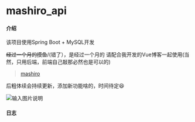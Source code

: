 # mashiro_api

#### 介绍

该项目使用Spring Boot + MySQL开发

<span style="text-decoration:line-through">经过一个月的摸鱼</span>/(错了），是经过一个月的
请配合我开发的Vue博客一起使用(当然，只用后端，前端自己敲那必然也是可以的)

> [mashiro](https://gitee.com/xm17906193/mashiro)

后粗体续会持续更新，添加新功能啥的，时间待定:satisfied:

![输入图片说明](https://xiamo.oss-accelerate.aliyuncs.com/xiamo_avatar/2021041515212375250358.png "在这里输入图片标题")

#### 日志

